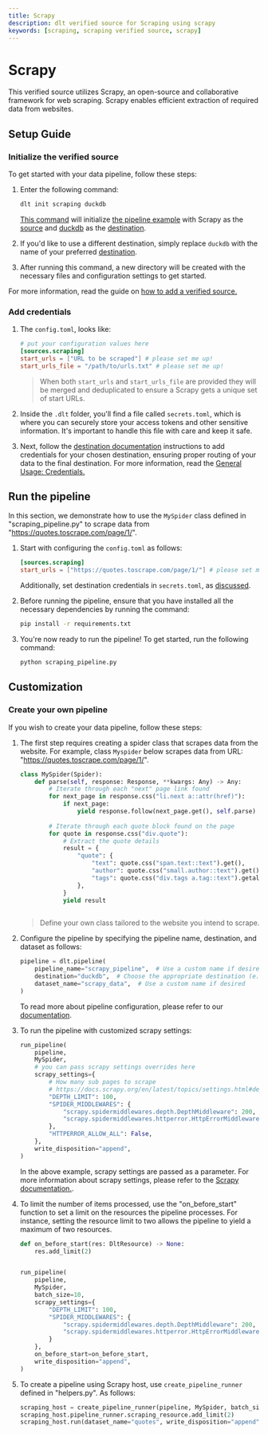 ```yaml
---
title: Scrapy
description: dlt verified source for Scraping using scrapy
keywords: [scraping, scraping verified source, scrapy]
---
```


# Scrapy

This verified source utilizes Scrapy, an open-source and collaborative framework for web scraping.
Scrapy enables efficient extraction of required data from websites.

## Setup Guide

### Initialize the verified source

To get started with your data pipeline, follow these steps:

1. Enter the following command:

   ```sh
   dlt init scraping duckdb
   ```

   [This command](../../reference/command-line-interface) will initialize
   [the pipeline example](https://github.com/dlt-hub/verified-sources/blob/master/sources/scraping_pipeline.py)
   with Scrapy as the [source](../../general-usage/source) and [duckdb](../destinations/duckdb.md)
   as the [destination](../destinations).

1. If you'd like to use a different destination, simply replace `duckdb` with the name of your
   preferred [destination](../destinations).

1. After running this command, a new directory will be created with the necessary files and
   configuration settings to get started.

For more information, read the guide on
[how to add a verified source.](../../walkthroughs/add-a-verified-source)

### Add credentials

1. The `config.toml`, looks like:
   ```toml
   # put your configuration values here
   [sources.scraping]
   start_urls = ["URL to be scraped"] # please set me up!
   start_urls_file = "/path/to/urls.txt" # please set me up!
   ```
   > When both `start_urls` and `start_urls_file` are provided they will be merged and deduplicated
   > to ensure a Scrapy gets a unique set of start URLs.

1. Inside the `.dlt` folder, you'll find a file called `secrets.toml`, which is where you can securely
   store your access tokens and other sensitive information. It's important to handle this
   file with care and keep it safe.


1. Next, follow the [destination documentation](../../dlt-ecosystem/destinations) instructions to
   add credentials for your chosen destination, ensuring proper routing of your data to the final
   destination.
For more information, read the [General Usage: Credentials.](../../general-usage/credentials)

## Run the pipeline

In this section, we demonstrate how to use the `MySpider` class defined in "scraping_pipeline.py" to 
scrape data from "https://quotes.toscrape.com/page/1/".

1. Start with configuring the `config.toml` as follows:

   ```toml
   [sources.scraping]
   start_urls = ["https://quotes.toscrape.com/page/1/"] # please set me up!
   ```

   Additionally, set destination credentials in `secrets.toml`, as [discussed](#add-credentials).

1. Before running the pipeline, ensure that you have installed all the necessary dependencies by
   running the command:

   ```sh
   pip install -r requirements.txt
   ```

1. You're now ready to run the pipeline! To get started, run the following command:

   ```sh
   python scraping_pipeline.py
   ```

## Customization

### Create your own pipeline

If you wish to create your data pipeline, follow these steps:

1. The first step requires creating a spider class that scrapes data 
   from the website. For example, class `Myspider` below scrapes data from 
   URL: "https://quotes.toscrape.com/page/1/". 

   ```py
   class MySpider(Spider):
       def parse(self, response: Response, **kwargs: Any) -> Any:
           # Iterate through each "next" page link found
           for next_page in response.css("li.next a::attr(href)"):
               if next_page:
                   yield response.follow(next_page.get(), self.parse)
       
           # Iterate through each quote block found on the page
           for quote in response.css("div.quote"):
               # Extract the quote details
               result = {
                   "quote": {
                       "text": quote.css("span.text::text").get(),
                       "author": quote.css("small.author::text").get(),
                       "tags": quote.css("div.tags a.tag::text").getall(),
                   },
               }
               yield result
    
   ```

   > Define your own class tailored to the website you intend to scrape. 

1. Configure the pipeline by specifying the pipeline name, destination, and dataset as follows:

   ```py
   pipeline = dlt.pipeline(
       pipeline_name="scrapy_pipeline",  # Use a custom name if desired
       destination="duckdb",  # Choose the appropriate destination (e.g., duckdb, redshift, post)
       dataset_name="scrapy_data",  # Use a custom name if desired
   )
   ```

   To read more about pipeline configuration, please refer to our
   [documentation](../../general-usage/pipeline).

1. To run the pipeline with customized scrapy settings:

   ```py
   run_pipeline(
       pipeline,
       MySpider,
       # you can pass scrapy settings overrides here
       scrapy_settings={
           # How many sub pages to scrape
           # https://docs.scrapy.org/en/latest/topics/settings.html#depth-limit
           "DEPTH_LIMIT": 100,
           "SPIDER_MIDDLEWARES": {
               "scrapy.spidermiddlewares.depth.DepthMiddleware": 200,
               "scrapy.spidermiddlewares.httperror.HttpErrorMiddleware": 300,
           },
           "HTTPERROR_ALLOW_ALL": False,
       },
       write_disposition="append",
   )
   ```

   In the above example, scrapy settings are passed as a parameter. For more information about
   scrapy settings, please refer to the
   [Scrapy documentation.](https://docs.scrapy.org/en/latest/topics/settings.html).

1. To limit the number of items processed, use the "on_before_start" function to set a limit on 
   the resources the pipeline processes. For instance, setting the resource limit to two allows 
   the pipeline to yield a maximum of two resources.

   ```py
   def on_before_start(res: DltResource) -> None:
       res.add_limit(2)


   run_pipeline(
       pipeline,
       MySpider,
       batch_size=10,
       scrapy_settings={
           "DEPTH_LIMIT": 100,
           "SPIDER_MIDDLEWARES": {
               "scrapy.spidermiddlewares.depth.DepthMiddleware": 200,
               "scrapy.spidermiddlewares.httperror.HttpErrorMiddleware": 300,
           }
       },
       on_before_start=on_before_start,
       write_disposition="append",
   )
   ```

1. To create a pipeline using Scrapy host, use `create_pipeline_runner` defined in
   "helpers.py". As follows:

   ```py
   scraping_host = create_pipeline_runner(pipeline, MySpider, batch_size=10)
   scraping_host.pipeline_runner.scraping_resource.add_limit(2)
   scraping_host.run(dataset_name="quotes", write_disposition="append")
   ```
